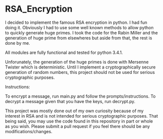 RSA_Encryption
==============

I decided to implement the famous RSA encryption in python. I had fun doing it. Obviously I had to use  some well known  methods to allow python to quickly generate huge primes. I took the code for the Rabin Miller and the generation of huge prime from elsewheres but aside from that, the rest is done by me.

All modules are fully functional and tested for python 3.4.1. 

Unforunately, the generation of the huge primes is done with Mersenne Twister which is deterministic. Until I implement a cryptographically secure generation of random numbers, this project should not be used for serious cryptographic purposes.

Instructions:

To encrypt a message, run main.py and follow the prompts/instructions.
To decrypt a message given that you have the keys, run decrypt.py.

This project was mostly done out of my own curiosity because of my interest in RSA and is not intended for serious cryptographic purposes.
That being said, you may use the code found in this repository in part or whole as you wish. Please submit a pull request if you feel there should be any modifications/changes. 
